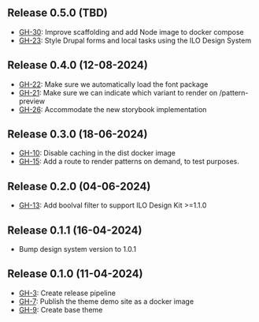 ## Release 0.5.0 (TBD)

- [GH-30](https://github.com/international-labour-organization/ilo_base_theme/issues/30): Improve scaffolding and add Node image to docker compose
- [GH-23](https://github.com/international-labour-organization/ilo_base_theme/issues/23): Style Drupal forms and local tasks using the ILO Design System

## Release 0.4.0 (12-08-2024)

- [GH-22](https://github.com/international-labour-organization/ilo_base_theme/issues/22): Make sure we automatically load the font package
- [GH-21](https://github.com/international-labour-organization/ilo_base_theme/issues/21): Make sure we can indicate which variant to render on /pattern-preview
- [GH-26](https://github.com/international-labour-organization/ilo_base_theme/issues/26): Accommodate the new storybook implementation

## Release 0.3.0 (18-06-2024)

- [GH-10](https://github.com/international-labour-organization/ilo_base_theme/issues/10): Disable caching in the dist docker image
- [GH-15](https://github.com/international-labour-organization/ilo_base_theme/issues/15): Add a route to render patterns on demand, to test purposes.

## Release 0.2.0 (04-06-2024)

- [GH-13](https://github.com/international-labour-organization/ilo_base_theme/issues/13): Add boolval filter to support ILO Design Kit >=1.1.0

## Release 0.1.1 (16-04-2024)

- Bump design system version to 1.0.1

## Release 0.1.0 (11-04-2024)

- [GH-3](https://github.com/international-labour-organization/ilo_base_theme/issues/3): Create release pipeline
- [GH-7](https://github.com/international-labour-organization/ilo_base_theme/issues/7): Publish the theme demo site as a docker image
- [GH-9](https://github.com/international-labour-organization/ilo_base_theme/issues/9): Create base theme
